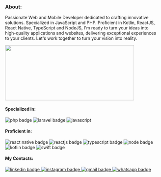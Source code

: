 ### About:
  Passionate Web and Mobile Developer dedicated to crafting innovative solutions. Specialized in JavaScript and PHP. Proficient in Kotlin, ReactJS, React Native, TypeScript and NodeJS, I'm ready to turn your ideas into high-quality applications and websites, delivering exceptional experiences to your clients. Let's work together to turn your vision into reality.
  <div>
    <a href="https://github.com/liercesantos">
      <img width="420em" height="180em" src="https://github-readme-stats-sigma-five.vercel.app/api?username=liercesantos&show_icons=true&theme=algolia&include_all_commits=true&count_private=true"/>
    </a>
  </div>

#### Specialized in:
  <div>
    <img src="https://img.shields.io/badge/php-7A86B8?style=for-the-badge&logo=php&logoColor=white" alt="php badge" />
    <img src="https://img.shields.io/badge/laravel-EB4432?style=for-the-badge&logo=laravel&logoColor=white" alt="laravel badge" />
    <img src="https://img.shields.io/badge/javascript-%23323330.svg?style=for-the-badge&logo=javascript&logoColor=%23F7DF1E" alt="javascript" />
  </div>
  
#### Proficient in:
  <div>
    <img src="https://img.shields.io/badge/react_native-%2320232a.svg?style=for-the-badge&logo=react&logoColor=%2361DAFB" alt="react native badge" /> 
    <img src="https://img.shields.io/badge/react-%2320232a.svg?style=for-the-badge&logo=react&logoColor=%2361DAFB" alt="reactjs badge" /> 
    <img src="https://img.shields.io/badge/typescript-%23007ACC.svg?style=for-the-badge&logo=typescript&logoColor=white" alt="typescript badge" />
    <img src="https://img.shields.io/badge/node.js-6DA55F?style=for-the-badge&logo=node.js&logoColor=white" alt="node badge" />  
    <img src="https://img.shields.io/badge/kotlin-7F52FF?style=for-the-badge&logo=kotlin&logoColor=white" alt="kotlin badge" />
    <img src="https://img.shields.io/badge/swift-FF8170?style=for-the-badge&logo=swift&logoColor=white" alt="swift badge" />
  </div>

#### My Contacts:
  <div>
    <a href="https://www.linkedin.com/in/lierce-dos-santos" target="_blank">
      <img src="https://img.shields.io/badge/linkedin-%230077B5.svg?style=for-the-badge&logo=linkedin&logoColor=white" alt="linkedin badge"/>
    </a>
    <a href="https://www.instagram.com/lierce.kt" target="_blank">
      <img src="https://img.shields.io/badge/Instagram-%23E4405F.svg?style=for-the-badge&logo=Instagram&logoColor=white" alt="instagram badge"/>
    </a>         
    <a href="mailto:santos.lierce@gmail.com" target="_blank">
      <img src="https://img.shields.io/badge/Gmail-D14836?style=for-the-badge&logo=gmail&logoColor=white" alt="gmail badge"/>
    </a>
    <a href="https://api.whatsapp.com/send?phone=5521979114352" target="_blank">
      <img src="https://img.shields.io/badge/whatsapp-00A884?style=for-the-badge&logo=whatsapp&logoColor=white" alt="whatsapp badge" />
    </a>
  </div>
